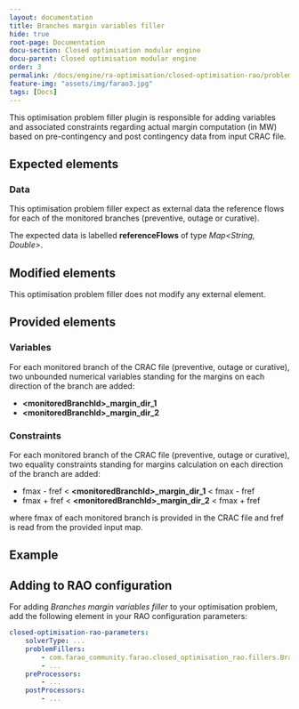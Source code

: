 ```yaml
---
layout: documentation
title: Branches margin variables filler
hide: true
root-page: Documentation
docu-section: Closed optimisation modular engine
docu-parent: Closed optimisation modular engine
order: 3
permalink: /docs/engine/ra-optimisation/closed-optimisation-rao/problem-fillers/branch-margin-variables-filler
feature-img: "assets/img/farao3.jpg"
tags: [Docs]
---
```


This optimisation problem filler plugin is responsible for adding variables and associated constraints regarding actual
margin computation (in MW) based on pre-contingency and post contingency data from input CRAC file.

## Expected elements

### Data

This optimisation problem filler expect as external data the reference flows for each of the monitored
branches (preventive, outage or curative).

The expected data is labelled **referenceFlows** of type *Map\<String, Double\>*.

## Modified elements

This optimisation problem filler does not modify any external element.

## Provided elements

### Variables

For each monitored branch of the CRAC file (preventive, outage or curative), two unbounded numerical variables standing for the margins on
each direction of the branch are added:

- **\<monitoredBranchId\>_margin_dir_1**
- **\<monitoredBranchId\>_margin_dir_2**

### Constraints

For each monitored branch of the CRAC file (preventive, outage or curative), two equality constraints
standing for margins calculation on each direction of the branch are added:

- fmax - fref < **\<monitoredBranchId\>_margin_dir_1** < fmax - fref
- fmax + fref < **\<monitoredBranchId\>_margin_dir_2** < fmax + fref

where fmax of each monitored branch is provided in the CRAC file and fref is read from the provided
input map.

## Example

## Adding to RAO configuration

For adding *Branches margin variables filler* to your optimisation problem, add the following element in your
RAO configuration parameters:

```yaml
closed-optimisation-rao-parameters:
    solverType: ...
    problemFillers:
        - com.farao_community.farao.closed_optimisation_rao.fillers.BranchMarginsVariablesFiller
        - ...
    preProcessors:
        - ...
    postProcessors:
        - ...
```